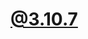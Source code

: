 # [@3.10.7](https://github.com/pawn-lang/compiler/releases#:~:text=Compare-,3.10.7,-Fixed%20various%20__emit)
